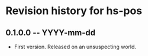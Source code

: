 # Revision history for hs-pos

## 0.1.0.0 -- YYYY-mm-dd

* First version. Released on an unsuspecting world.
